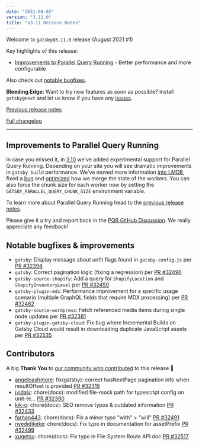 ```yaml
---
date: "2021-08-03"
version: "3.11.0"
title: "v3.11 Release Notes"
---
```


Welcome to `gatsby@3.11.0` release (August 2021 #1)

Key highlights of this release:

- [Improvements to Parallel Query Running](#improvements-to-parallel-query-running) - Better performance and more configurable

Also check out [notable bugfixes](#notable-bugfixes--improvements).

**Bleeding Edge:** Want to try new features as soon as possible? Install `gatsby@next` and let us know
if you have any [issues](https://github.com/gatsbyjs/gatsby/issues).

[Previous release notes](/docs/reference/release-notes/v3.10)

[Full changelog](https://github.com/gatsbyjs/gatsby/compare/gatsby@3.11.0-next.0...gatsby@3.11.0)

---

## Improvements to Parallel Query Running

In case you missed it, in [3.10](/docs/reference/release-notes/v3.10) we've added experimental support for Parallel Query Running. Depending on your site you will see dramatic improvements in `gatsby build` performance. We've moved more information [into LMDB](https://github.com/gatsbyjs/gatsby/pull/32431), fixed a [bug](https://github.com/gatsbyjs/gatsby/pull/32520) and [optimized](https://github.com/gatsbyjs/gatsby/pull/32440) how we merge the state of the workers. You can also force the chunk size for each worker now by setting the `GATSBY_PARALLEL_QUERY_CHUNK_SIZE` environment variable.

To learn more about Parallel Query Running head to the [previous release notes](/docs/reference/release-notes/v3.10/#experimental-parallel-query-running).

Please give it a try and report back in the [PQR GitHub Discussion](https://github.com/gatsbyjs/gatsby/discussions/32389). We really appreciate any feedback!

## Notable bugfixes & improvements

- `gatsby`: Display message about unfit flags found in `gatsby-config.js` per [PR #32394](https://github.com/gatsbyjs/gatsby/pull/32394)
- `gatsby`: Correct pagination logic (fixing a regression) per [PR #32496](https://github.com/gatsbyjs/gatsby/pull/32496)
- `gatsby-source-shopify`: Add a query for `ShopifyLocation` and `ShopifyInventoryLevel` per [PR #32450](https://github.com/gatsbyjs/gatsby/pull/32450)
- `gatsby-plugin-mdx`: Performance improvement for a specific usage scenario (multiple GraphQL fields that require MDX processing) per [PR #32462](https://github.com/gatsbyjs/gatsby/pull/32462)
- `gatsby-source-wordpress`: Fetch referenced media items during single node updates per [PR #32381](https://github.com/gatsbyjs/gatsby/pull/32381)
- `gatsby-plugin-gatsby-cloud`: Fix bug where Incremental Builds on Gatsby Cloud would result in downloading duplicate JavaScript assets per [PR #32535](https://github.com/gatsbyjs/gatsby/pull/32535)

## Contributors

A big **Thank You** to [our community who contributed](https://github.com/gatsbyjs/gatsby/compare/gatsby@3.11.0-next.0...gatsby@3.11.0) to this release 💜

- [angeloashmore](https://github.com/angeloashmore): fix(gatsby): correct hasNextPage pagination info when resultOffset is provided [PR #32319](https://github.com/gatsbyjs/gatsby/pull/32319)
- [jvidalv](https://github.com/jvidalv): chore(docs): modified file-mock path for typescript config on unit-te… [PR #32390](https://github.com/gatsbyjs/gatsby/pull/32390)
- [kik-o](https://github.com/kik-o): chore(docs): SEO remove typos & outdated information [PR #32433](https://github.com/gatsbyjs/gatsby/pull/32433)
- [farhan443](https://github.com/farhan443): chore(docs): Fix a minor typo "with" > "will" [PR #32491](https://github.com/gatsbyjs/gatsby/pull/32491)
- [nyedidikeke](https://github.com/nyedidikeke): chore(docs): Fix typo in documentation for assetPrefix [PR #32499](https://github.com/gatsbyjs/gatsby/pull/32499)
- [xugetsu](https://github.com/xugetsu): chore(docs): Fix typo in File System Route API doc [PR #32517](https://github.com/gatsbyjs/gatsby/pull/32517)
